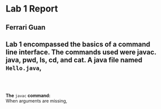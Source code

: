 # Lab 1 Report  
## Ferrari Guan  
  
Lab 1 encompassed the basics of a command line interface. The commands used were javac. java, pwd, ls, cd, and cat. A java file named ```Hello.java```,   
<br />
<br />
---------

**The** ```javac``` **command:**
<br />
When arguments are missing, 
<br />
